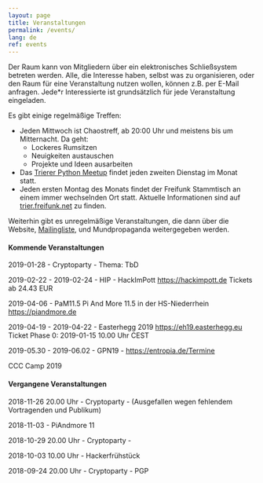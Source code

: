 ```yaml
---
layout: page
title: Veranstaltungen
permalink: /events/
lang: de
ref: events
---
```


Der Raum kann von Mitgliedern über ein elektronisches Schließsystem 
betreten werden.
Alle, die Interesse haben, selbst was zu organisieren, oder den Raum für eine Veranstaltung nutzen wollen, können z.B. per E-Mail anfragen.
Jede*r Interessierte ist grundsätzlich für jede Veranstaltung eingeladen.

Es gibt einige regelmäßige Treffen:

  - Jeden Mittwoch ist Chaostreff, ab 20:00 Uhr und meistens bis um Mitternacht. Da geht:
    - Lockeres Rumsitzen
    - Neuigkeiten austauschen
    - Projekte und Ideen ausarbeiten
  - Das [Trierer Python Meetup](http://www.meetup.com/de-DE/PythonTrier/) findet jeden zweiten Dienstag im Monat statt.
  - Jeden ersten Montag des Monats findet der Freifunk Stammtisch an einem immer wechselnden Ort statt. Aktuelle Informationen sind auf [trier.freifunk.net](https://trier.freifunk.net/) zu finden.

Weiterhin gibt es unregelmäßige Veranstaltungen, die dann über die Website, [Mailingliste](https://mailings.brandin.de/listinfo/public), und Mundpropaganda weitergegeben werden.





#### Kommende Veranstaltungen
<p class="upcoming-events"></p>

2019-01-28              - Cryptoparty - Thema: TbD

2019-02-22 - 2019-02-24 - HIP - HackImPott <https://hackimpott.de> Tickets ab 24.43 EUR

2019-04-06              - PaM11.5 Pi And More 11.5 in der HS-Niederrhein <https://piandmore.de>

2019-04-19 - 2019-04-22 - Easterhegg 2019 <https://eh19.easterhegg.eu> Ticket Phase 0: 2019-01-15 10.00 Uhr CEST

2019-05.30 - 2019-06.02 - GPN19 - <https://entropia.de/Termine>

CCC Camp 2019

#### Vergangene Veranstaltungen

<p class="previous-events"></p>

2018-11-26 20.00 Uhr - Cryptoparty - (Ausgefallen wegen fehlendem Vortragenden und Publikum)

2018-11-03           - PiAndmore 11

2018-10-29 20.00 Uhr - Cryptoparty - 

2018-10-03 10.00 Uhr - Hackerfrühstück

2018-09-24 20.00 Uhr - Cryptoparty - PGP


<script src="https://cdn.jsdelivr.net/momentjs/2.10.6/moment-with-locales.min.js"></script>
<script src="https://code.jquery.com/jquery-2.2.4.js"></script>
<script src="/js/events.js"></script>
